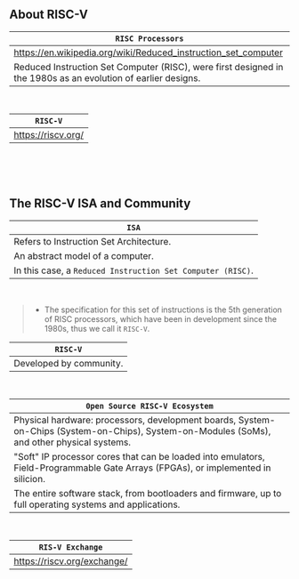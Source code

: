 ## About RISC-V

| `RISC Processors` |
| ----------------- |
| https://en.wikipedia.org/wiki/Reduced_instruction_set_computer |
| Reduced Instruction Set Computer (RISC), were first designed in the 1980s as an evolution of earlier designs. |

<br />

| `RISC-V` |
| -------- |
| https://riscv.org/ |

<br />
<br />
<br />



## The RISC-V ISA and Community

| `ISA` |
| ----- |
| Refers to Instruction Set Architecture. |
| An abstract model of a computer. |
| In this case, a `Reduced Instruction Set Computer (RISC)`. |

<br />

> - The specification for this set of instructions is the 5th generation of RISC processors, which have been in development since the 1980s, thus we call it `RISC-V`.

| `RISC-V` |
| -------- |
| Developed by community. |

<br />

| `0pen Source RISC-V Ecosystem` |
| -------- |
| Physical hardware: processors, development boards, System-on-Chips (System-on-Chips), System-on-Modules (SoMs), and other physical systems. |
| "Soft" IP processor cores that can be loaded into emulators, Field-Programmable Gate Arrays (FPGAs), or implemented in silicion. |
| The entire software stack, from bootloaders and firmware, up to full operating systems and applications. |

<br />

| `RIS-V Exchange` |
| ---------------- |
| https://riscv.org/exchange/ |

